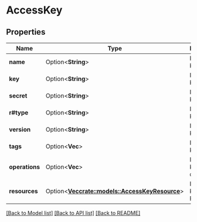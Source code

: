 # AccessKey

## Properties

Name | Type | Description | Notes
------------ | ------------- | ------------- | -------------
**name** | Option<**String**> | IAM Access Key name | [optional]
**key** | Option<**String**> | IAM Access Key | [optional]
**secret** | Option<**String**> | IAM Access Key Secret | [optional][readonly]
**r#type** | Option<**String**> | IAM Access Key type | [optional][readonly]
**version** | Option<**String**> | IAM Access Key version | [optional]
**tags** | Option<**Vec<String>**> | IAM Access Key tags | [optional]
**operations** | Option<**Vec<String>**> | IAM Access Key operations | [optional]
**resources** | Option<[**Vec<crate::models::AccessKeyResource>**](access-key-resource.md)> | IAM Access Key Resources | [optional]

[[Back to Model list]](../README.md#documentation-for-models) [[Back to API list]](../README.md#documentation-for-api-endpoints) [[Back to README]](../README.md)


